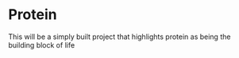 # Protein
This will be a simply built project that highlights protein as being the building block of life 

